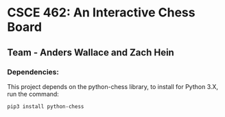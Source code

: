 # CSCE 462: An Interactive Chess Board

## Team - Anders Wallace and Zach Hein

### Dependencies:

This project depends on the python-chess library, to install for Python 3.X, run the command:

`pip3 install python-chess`

